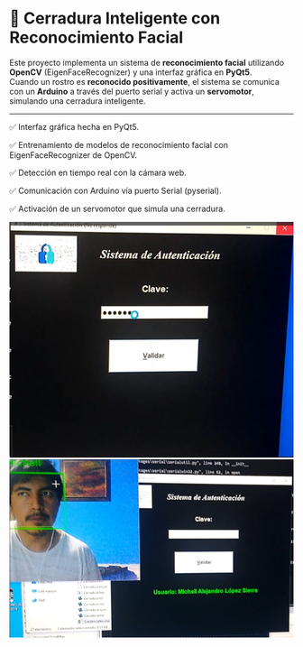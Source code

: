 # 🔐 Cerradura Inteligente con Reconocimiento Facial  

Este proyecto implementa un sistema de **reconocimiento facial** utilizando **OpenCV** (EigenFaceRecognizer) y una interfaz gráfica en **PyQt5**.  
Cuando un rostro es **reconocido positivamente**, el sistema se comunica con un **Arduino** a través del puerto serial y activa un **servomotor**, simulando una cerradura inteligente.  

---
✅ Interfaz gráfica hecha en PyQt5.

✅ Entrenamiento de modelos de reconocimiento facial con EigenFaceRecognizer de OpenCV.

✅ Detección en tiempo real con la cámara web.

✅ Comunicación con Arduino vía puerto Serial (pyserial).

✅ Activación de un servomotor que simula una cerradura.

![Interfaz](images/Interfaz.jpg)
![Autenticacion](images/Autenticacion.jpg)

